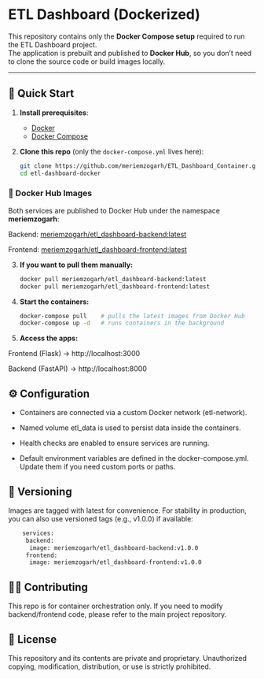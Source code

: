 # ETL Dashboard (Dockerized)

This repository contains only the **Docker Compose setup** required to run the ETL Dashboard project.  
The application is prebuilt and published to **Docker Hub**, so you don’t need to clone the source code or build images locally.

---

## 🚀 Quick Start

1. **Install prerequisites**:
   - [Docker](https://docs.docker.com/get-docker/)
   - [Docker Compose](https://docs.docker.com/compose/install/)

2. **Clone this repo** (only the `docker-compose.yml` lives here):

   ```bash
   git clone https://github.com/meriemzogarh/ETL_Dashboard_Container.git
   cd etl-dashboard-docker

### 🐳 Docker Hub Images

Both services are published to Docker Hub under the namespace **meriemzogarh**:

Backend: [meriemzogarh/etl_dashboard-backend:latest](https://hub.docker.com/r/meriemzogarh/etl_dashboard-backend)

Frontend: [meriemzogarh/etl_dashboard-frontend:latest](https://hub.docker.com/r/meriemzogarh/etl_dashboard-frontend)

3. **If you want to pull them manually:**

   ```bash
   docker pull meriemzogarh/etl_dashboard-backend:latest
   docker pull meriemzogarh/etl_dashboard-frontend:latest

4. **Start the containers:**

   ```bash
   docker-compose pull    # pulls the latest images from Docker Hub
   docker-compose up -d   # runs containers in the background


5. **Access the apps:**

Frontend (Flask) → http://localhost:3000

Backend (FastAPI) → http://localhost:8000


## ⚙️ Configuration

- Containers are connected via a custom Docker network (etl-network).

- Named volume etl_data is used to persist data inside the containers.

- Health checks are enabled to ensure services are running.

- Default environment variables are defined in the docker-compose.yml.
  Update them if you need custom ports or paths.


## 🔖 Versioning

Images are tagged with latest for convenience.
For stability in production, you can also use versioned tags (e.g., v1.0.0) if available:
```bash
    services:
     backend:
      image: meriemzogarh/etl_dashboard-backend:v1.0.0
     frontend:
      image: meriemzogarh/etl_dashboard-frontend:v1.0.0
```


## 👩‍💻 Contributing

This repo is for container orchestration only.
If you need to modify backend/frontend code, please refer to the main project repository.

## 📜 License

This repository and its contents are private and proprietary.
Unauthorized copying, modification, distribution, or use is strictly prohibited.

